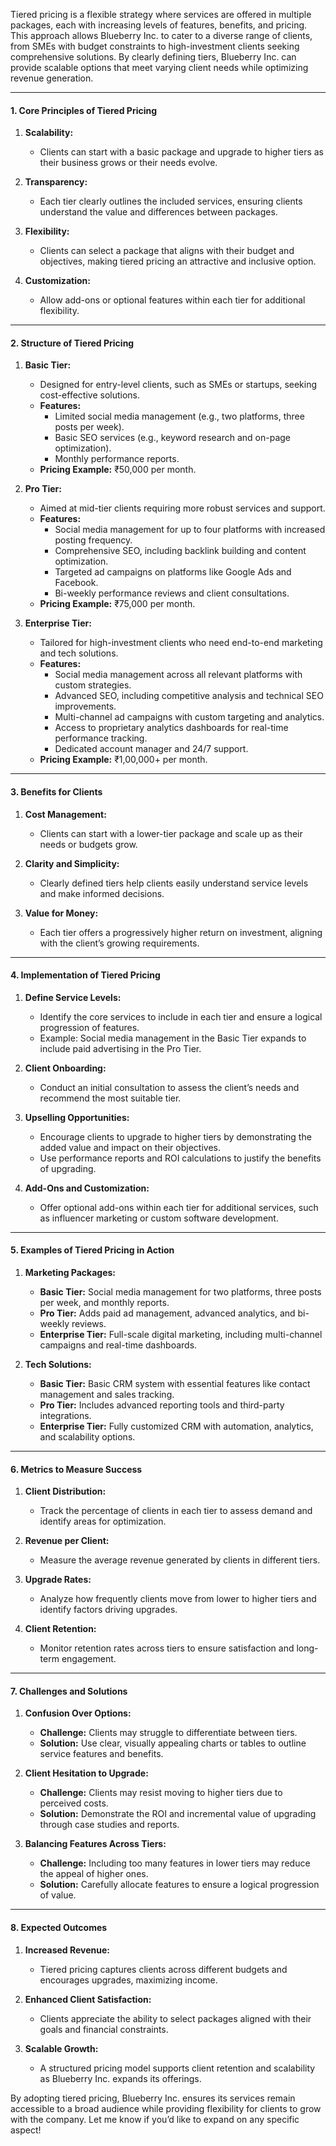 
Tiered pricing is a flexible strategy where services are offered in multiple packages, each with increasing levels of features, benefits, and pricing. This approach allows Blueberry Inc. to cater to a diverse range of clients, from SMEs with budget constraints to high-investment clients seeking comprehensive solutions. By clearly defining tiers, Blueberry Inc. can provide scalable options that meet varying client needs while optimizing revenue generation.

---

#### **1. Core Principles of Tiered Pricing**

1. **Scalability:**
    
    - Clients can start with a basic package and upgrade to higher tiers as their business grows or their needs evolve.
2. **Transparency:**
    
    - Each tier clearly outlines the included services, ensuring clients understand the value and differences between packages.
3. **Flexibility:**
    
    - Clients can select a package that aligns with their budget and objectives, making tiered pricing an attractive and inclusive option.
4. **Customization:**
    
    - Allow add-ons or optional features within each tier for additional flexibility.

---

#### **2. Structure of Tiered Pricing**

1. **Basic Tier:**
    
    - Designed for entry-level clients, such as SMEs or startups, seeking cost-effective solutions.
    - **Features:**
        - Limited social media management (e.g., two platforms, three posts per week).
        - Basic SEO services (e.g., keyword research and on-page optimization).
        - Monthly performance reports.
    - **Pricing Example:** ₹50,000 per month.
2. **Pro Tier:**
    
    - Aimed at mid-tier clients requiring more robust services and support.
    - **Features:**
        - Social media management for up to four platforms with increased posting frequency.
        - Comprehensive SEO, including backlink building and content optimization.
        - Targeted ad campaigns on platforms like Google Ads and Facebook.
        - Bi-weekly performance reviews and client consultations.
    - **Pricing Example:** ₹75,000 per month.
3. **Enterprise Tier:**
    
    - Tailored for high-investment clients who need end-to-end marketing and tech solutions.
    - **Features:**
        - Social media management across all relevant platforms with custom strategies.
        - Advanced SEO, including competitive analysis and technical SEO improvements.
        - Multi-channel ad campaigns with custom targeting and analytics.
        - Access to proprietary analytics dashboards for real-time performance tracking.
        - Dedicated account manager and 24/7 support.
    - **Pricing Example:** ₹1,00,000+ per month.

---

#### **3. Benefits for Clients**

1. **Cost Management:**
    
    - Clients can start with a lower-tier package and scale up as their needs or budgets grow.
2. **Clarity and Simplicity:**
    
    - Clearly defined tiers help clients easily understand service levels and make informed decisions.
3. **Value for Money:**
    
    - Each tier offers a progressively higher return on investment, aligning with the client’s growing requirements.

---

#### **4. Implementation of Tiered Pricing**

1. **Define Service Levels:**
    
    - Identify the core services to include in each tier and ensure a logical progression of features.
    - Example: Social media management in the Basic Tier expands to include paid advertising in the Pro Tier.
2. **Client Onboarding:**
    
    - Conduct an initial consultation to assess the client’s needs and recommend the most suitable tier.
3. **Upselling Opportunities:**
    
    - Encourage clients to upgrade to higher tiers by demonstrating the added value and impact on their objectives.
    - Use performance reports and ROI calculations to justify the benefits of upgrading.
4. **Add-Ons and Customization:**
    
    - Offer optional add-ons within each tier for additional services, such as influencer marketing or custom software development.

---

#### **5. Examples of Tiered Pricing in Action**

1. **Marketing Packages:**
    
    - **Basic Tier:** Social media management for two platforms, three posts per week, and monthly reports.
    - **Pro Tier:** Adds paid ad management, advanced analytics, and bi-weekly reviews.
    - **Enterprise Tier:** Full-scale digital marketing, including multi-channel campaigns and real-time dashboards.
2. **Tech Solutions:**
    
    - **Basic Tier:** Basic CRM system with essential features like contact management and sales tracking.
    - **Pro Tier:** Includes advanced reporting tools and third-party integrations.
    - **Enterprise Tier:** Fully customized CRM with automation, analytics, and scalability options.

---

#### **6. Metrics to Measure Success**

1. **Client Distribution:**
    
    - Track the percentage of clients in each tier to assess demand and identify areas for optimization.
2. **Revenue per Client:**
    
    - Measure the average revenue generated by clients in different tiers.
3. **Upgrade Rates:**
    
    - Analyze how frequently clients move from lower to higher tiers and identify factors driving upgrades.
4. **Client Retention:**
    
    - Monitor retention rates across tiers to ensure satisfaction and long-term engagement.

---

#### **7. Challenges and Solutions**

1. **Confusion Over Options:**
    
    - **Challenge:** Clients may struggle to differentiate between tiers.
    - **Solution:** Use clear, visually appealing charts or tables to outline service features and benefits.
2. **Client Hesitation to Upgrade:**
    
    - **Challenge:** Clients may resist moving to higher tiers due to perceived costs.
    - **Solution:** Demonstrate the ROI and incremental value of upgrading through case studies and reports.
3. **Balancing Features Across Tiers:**
    
    - **Challenge:** Including too many features in lower tiers may reduce the appeal of higher ones.
    - **Solution:** Carefully allocate features to ensure a logical progression of value.

---

#### **8. Expected Outcomes**

1. **Increased Revenue:**
    
    - Tiered pricing captures clients across different budgets and encourages upgrades, maximizing income.
2. **Enhanced Client Satisfaction:**
    
    - Clients appreciate the ability to select packages aligned with their goals and financial constraints.
3. **Scalable Growth:**
    
    - A structured pricing model supports client retention and scalability as Blueberry Inc. expands its offerings.

By adopting tiered pricing, Blueberry Inc. ensures its services remain accessible to a broad audience while providing flexibility for clients to grow with the company. Let me know if you’d like to expand on any specific aspect!